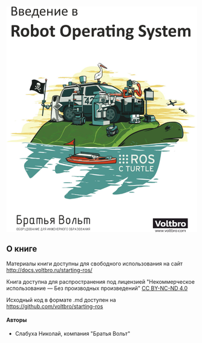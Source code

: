 ![&#x412;&#x432;&#x435;&#x434;&#x435;&#x43D;&#x438;&#x435; &#x432; ROS. &#x41A;&#x43D;&#x438;&#x433;&#x430; &#x43E;&#x442; &#x411;&#x440;&#x430;&#x442;&#x44C;&#x435;&#x432; &#x412;&#x43E;&#x43B;&#x44C;&#x442; &#x434;&#x43B;&#x44F; &#x43D;&#x430;&#x447;&#x438;&#x43D;&#x430;&#x44E;&#x449;&#x438;&#x445;.](.gitbook/assets/intro-to-ros.jpg)

## О книге
Материалы книги доступны для свободного использования на сайт http://docs.voltbro.ru/starting-ros/

Книга доступна для распространения под лицензией "Некоммерческое использование — Без производных произведений" [CC BY-NC-ND 4.0](https://creativecommons.org/licenses/by-nc-nd/4.0/legalcode.ru)

Исходный код в формате .md доступен на https://github.com/voltbro/starting-ros

#### Авторы
* Слабуха Николай, компания "Братья Вольт"
